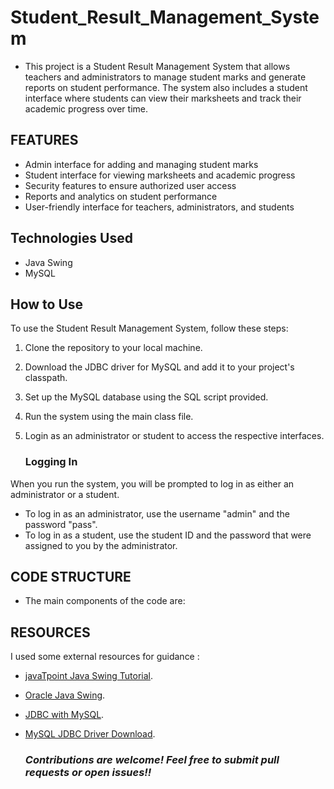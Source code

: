 # Student_Result_Management_System
* This project is a Student Result Management System that allows teachers and administrators to manage student marks and generate reports on student performance. The system also includes a student interface where students can view their marksheets and track their academic progress over time.

## FEATURES
* Admin interface for adding and managing student marks
* Student interface for viewing marksheets and academic progress
* Security features to ensure authorized user access
* Reports and analytics on student performance
* User-friendly interface for teachers, administrators, and students


## Technologies Used
* Java Swing
* MySQL

## How to Use
To use the Student Result Management System, follow these steps:

1. Clone the repository to your local machine.
2. Download the JDBC driver for MySQL and add it to your project's classpath.
3. Set up the MySQL database using the SQL script provided.
4. Run the system using the main class file.
5. Login as an administrator or student to access the respective interfaces.

    ### Logging In
 When you run the system, you will be prompted to log in as either an administrator or a student.

* To log in as an administrator, use the username "admin" and the password "pass".
* To log in as a student, use the student ID and the password that were assigned to you by the administrator.

## CODE STRUCTURE
* The main components of the code are: 

   
 
## RESOURCES
I used some external resources for guidance :
* [javaTpoint Java Swing Tutorial](https://www.javatpoint.com/java-swing).
* [Oracle Java Swing](https://docs.oracle.com/javase/tutorial/uiswing/index.html).
* [JDBC with MySQL](https://www.geeksforgeeks.org/java-database-connectivity-with-mysql/).
* [MySQL JDBC Driver Download](https://dev.mysql.com/downloads/connector/j/).
 



    ### ***Contributions are welcome! Feel free to submit pull requests or open issues!!***


